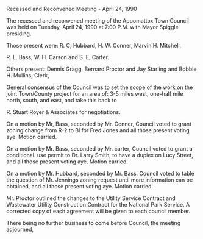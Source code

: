Recessed and Reconvened Meeting - April 24, 1990

The recessed and reconvened meeting of the Appomattox Town Council
was held on Tuesday, April 24, 1990 at 7:00 P.M. with Mayor Spiggle
presiding.

Those present were: R. C, Hubbard, H. W. Conner, Marvin H. Mitchell,

R. L. Bass, W. H. Carson and S. E, Carter.

Others present: Dennis Gragg, Bernard Proctor and Jay Starling and
Bobbie H. Mullins, Clerk,

General consensus of the Council was to set the scope of the work
on the joint Town/County project for an area of: 3-5 miles west,
one-half mile north, south, and east, and take this back to

R. Stuart Royer & Associates for negotiations.

On a motion by Mr, Bass, seconded by Mr. Conner, Council voted to
grant zoning change from R-2.to Bl for Fred Jones and all those
present voting aye. Motion carried.

On a motion by Mr. Bass, seconded by Mr. carter, Council voted to
grant a conditional. use permit to Dr. Larry Smith, to have a dupiex
on Lucy Street, and all those present voting aye. Motion carried.

On a motion by Mr. Hubbard, seconded by Mr. Bass, Council voted to
table the question of Mr. Jennings zoning request until more
information can be obtained, and all those present voting aye.
Motion carried.

Mr. Proctor outlined the changes to the Utility Service Contract
and Wastewater Utility Construction Contract for the National Park
Service. A corrected copy of each agreement will be given to each
council member.

There being no further business to come before Council, the meeting
adjourned,

